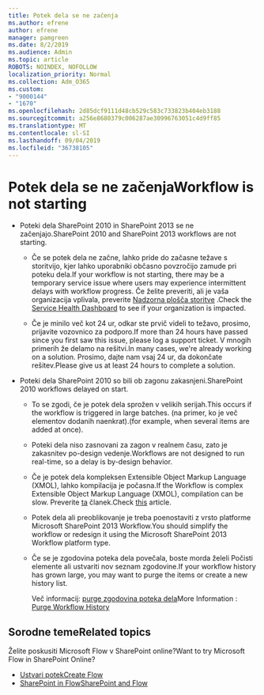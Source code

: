 ```yaml
---
title: Potek dela se ne začenja
ms.author: efrene
author: efrene
manager: pamgreen
ms.date: 8/2/2019
ms.audience: Admin
ms.topic: article
ROBOTS: NOINDEX, NOFOLLOW
localization_priority: Normal
ms.collection: Adm_O365
ms.custom:
- "9000144"
- "1670"
ms.openlocfilehash: 2d85dcf9111d48cb529c583c733823b404eb3188
ms.sourcegitcommit: a256e8680379c006287ae30996763051c4d9ff85
ms.translationtype: MT
ms.contentlocale: sl-SI
ms.lasthandoff: 09/04/2019
ms.locfileid: "36738105"
---
```

# <a name="workflow-is-not-starting"></a><span data-ttu-id="3f206-102">Potek dela se ne začenja</span><span class="sxs-lookup"><span data-stu-id="3f206-102">Workflow is not starting</span></span>

- <span data-ttu-id="3f206-103">Poteki dela SharePoint 2010 in SharePoint 2013 se ne začenjajo.</span><span class="sxs-lookup"><span data-stu-id="3f206-103">SharePoint 2010 and SharePoint 2013 workflows are not starting.</span></span>

    - <span data-ttu-id="3f206-104">Če se potek dela ne začne, lahko pride do začasne težave s storitvijo, kjer lahko uporabniki občasno povzročijo zamude pri poteku dela.</span><span class="sxs-lookup"><span data-stu-id="3f206-104">If your workflow is not starting, there may be a temporary service issue where users may experience intermittent delays with workflow progress.</span></span> <span data-ttu-id="3f206-105">Če želite preveriti, ali je vaša organizacija vplivala, preverite [Nadzorna plošča storitve](https:/admin.microsoft.com/AdminPortal/Home#/servicehealth) .</span><span class="sxs-lookup"><span data-stu-id="3f206-105">Check the [Service Health Dashboard](https:/admin.microsoft.com/AdminPortal/Home#/servicehealth) to see if your organization is impacted.</span></span>

    - <span data-ttu-id="3f206-106">Če je minilo več kot 24 ur, odkar ste prvič videli to težavo, prosimo, prijavite vozovnico za podporo.</span><span class="sxs-lookup"><span data-stu-id="3f206-106">If more than 24 hours have passed since you first saw this issue, please log a support ticket.</span></span> <span data-ttu-id="3f206-107">V mnogih primerih že delamo na rešitvi.</span><span class="sxs-lookup"><span data-stu-id="3f206-107">In many cases, we're already working on a solution.</span></span> <span data-ttu-id="3f206-108">Prosimo, dajte nam vsaj 24 ur, da dokončate rešitev.</span><span class="sxs-lookup"><span data-stu-id="3f206-108">Please give us at least 24 hours to complete a solution.</span></span>

- <span data-ttu-id="3f206-109">Poteki dela SharePoint 2010 so bili ob zagonu zakasnjeni.</span><span class="sxs-lookup"><span data-stu-id="3f206-109">SharePoint 2010 workflows delayed on start.</span></span>

    - <span data-ttu-id="3f206-110">To se zgodi, če je potek dela sprožen v velikih serijah.</span><span class="sxs-lookup"><span data-stu-id="3f206-110">This occurs if the workflow is triggered in large batches.</span></span> <span data-ttu-id="3f206-111">(na primer, ko je več elementov dodanih naenkrat).</span><span class="sxs-lookup"><span data-stu-id="3f206-111">(for example, when several items are added at once).</span></span>

    - <span data-ttu-id="3f206-112">Poteki dela niso zasnovani za zagon v realnem času, zato je zakasnitev po-design vedenje.</span><span class="sxs-lookup"><span data-stu-id="3f206-112">Workflows are not designed to run real-time, so a delay is by-design behavior.</span></span>

   -  <span data-ttu-id="3f206-113">Če je potek dela kompleksen Extensible Object Markup Language (XMOL), lahko kompilacija je počasna.</span><span class="sxs-lookup"><span data-stu-id="3f206-113">If the Workflow is complex Extensible Object Markup Language (XMOL), compilation can be slow.</span></span> <span data-ttu-id="3f206-114">Preverite [ta](https://support.microsoft.com//kb/3043697) članek.</span><span class="sxs-lookup"><span data-stu-id="3f206-114">Check [this](https://support.microsoft.com//kb/3043697) article.</span></span>

    - <span data-ttu-id="3f206-115">Potek dela ali preoblikovanje je treba poenostaviti z vrsto platforme Microsoft SharePoint 2013 Workflow.</span><span class="sxs-lookup"><span data-stu-id="3f206-115">You should simplify the workflow or redesign it using the Microsoft SharePoint 2013 Workflow platform type.</span></span>

    - <span data-ttu-id="3f206-116">Če se je zgodovina poteka dela povečala, boste morda želeli Počisti elemente ali ustvariti nov seznam zgodovine.</span><span class="sxs-lookup"><span data-stu-id="3f206-116">If your workflow history has grown large, you may want to purge the items or create a new history list.</span></span>

        <span data-ttu-id="3f206-117">Več informacij: [purge zgodovina poteka dela](https://blogs.technet.microsoft.com/marj/2015/08/07/sharepoint-2010-workflows-best-practice-purge-workflow-history-list-items/)</span><span class="sxs-lookup"><span data-stu-id="3f206-117">More Information : [Purge Workflow History](https://blogs.technet.microsoft.com/marj/2015/08/07/sharepoint-2010-workflows-best-practice-purge-workflow-history-list-items/)</span></span>


## <a name="related-topics"></a><span data-ttu-id="3f206-118">Sorodne teme</span><span class="sxs-lookup"><span data-stu-id="3f206-118">Related topics</span></span>
<span data-ttu-id="3f206-119">Želite poskusiti Microsoft Flow v SharePoint online?</span><span class="sxs-lookup"><span data-stu-id="3f206-119">Want to try Microsoft Flow in SharePoint Online?</span></span>
- [<span data-ttu-id="3f206-120">Ustvari potek</span><span class="sxs-lookup"><span data-stu-id="3f206-120">Create Flow</span></span>](https://support.office.com/article/Create-a-flow-for-a-list-or-library-in-SharePoint-Online-or-OneDrive-for-Business-a9c3e03b-0654-46af-a254-20252e580d01) 
- [<span data-ttu-id="3f206-121">SharePoint in Flow</span><span class="sxs-lookup"><span data-stu-id="3f206-121">SharePoint and Flow</span></span>](https://flow.microsoft.com/blog/sharepoint-and-flow/) 


